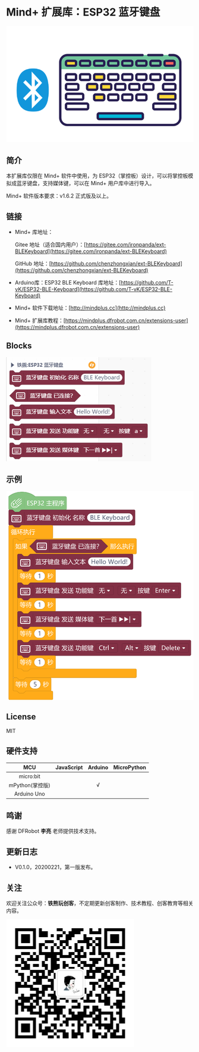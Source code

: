 # Mind+ 扩展库：ESP32 蓝牙键盘

![](./arduinoC/_images/featured.png)

## 简介

本扩展库仅限在 Mind+ 软件中使用，为 ESP32（掌控板）设计，可以将掌控板模拟成蓝牙键盘，支持媒体键，可以在 Mind+ 用户库中进行导入。

Mind+ 软件版本要求：v1.6.2 正式版及以上。

## 链接

- Mind+ 库地址：

  Gitee 地址（适合国内用户）：[https://gitee.com/ironpanda/ext-BLEKeyboard](https://gitee.com/ironpanda/ext-BLEKeyboard)

  GitHub 地址：[https://github.com/chenzhongxian/ext-BLEKeyboard](https://github.com/chenzhongxian/ext-BLEKeyboard)

- Arduino库：ESP32 BLE Keyboard 库地址：[https://github.com/T-vK/ESP32-BLE-Keyboard](https://github.com/T-vK/ESP32-BLE-Keyboard)

- Mind+ 软件下载地址：[http://mindplus.cc](http://mindplus.cc)

- Mind+ 扩展库教程：[https://mindplus.dfrobot.com.cn/extensions-user](https://mindplus.dfrobot.com.cn/extensions-user)

## Blocks

![](./arduinoC/_images/blocks.png)

## 示例

![](./arduinoC/_images/example.png)

## License

MIT

## 硬件支持

MCU                | JavaScript    | Arduino   | MicroPython    
:----------------: | :----------: | :----------: | :---------: 
micro:bit        |             |               |             
mPython(掌控版)        |             |        √      |             
Arduino Uno    |             |               |             

## 鸣谢

感谢 DFRobot **李亮** 老师提供技术支持。 

## 更新日志

- V0.1.0，20200221，第一版发布。

## 关注

欢迎关注公众号：**铁熊玩创客**，不定期更新创客制作、技术教程、创客教育等相关内容。

![公众号二维码](arduinoC/_images/公众号二维码.jpg)

